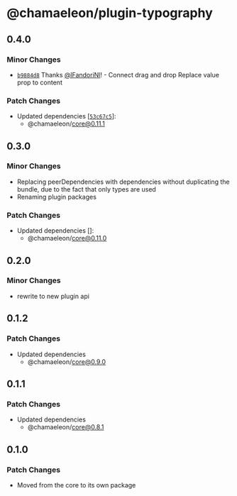 # @chamaeleon/plugin-typography

## 0.4.0

### Minor Changes

- [`b9884d8`](https://github.com/lFandoriNl/chamaeleon/commit/b9884d89e65e7f60f38f49881c9354784a9bc2d5) Thanks [@lFandoriNl](https://github.com/lFandoriNl)! - Connect drag and drop
  Replace value prop to content

### Patch Changes

- Updated dependencies [[`53c67c5`](https://github.com/lFandoriNl/chamaeleon/commit/53c67c58095a9b0d4c364332e6a06a55048414b4)]:
  - @chamaeleon/core@0.11.1

## 0.3.0

### Minor Changes

- Replacing peerDependencies with dependencies without duplicating the bundle, due to the fact that only types are used
- Renaming plugin packages

### Patch Changes

- Updated dependencies []:
  - @chamaeleon/core@0.11.0

## 0.2.0

### Minor Changes

- rewrite to new plugin api

## 0.1.2

### Patch Changes

- Updated dependencies
  - @chamaeleon/core@0.9.0

## 0.1.1

### Patch Changes

- Updated dependencies
  - @chamaeleon/core@0.8.1

## 0.1.0

### Patch Changes

- Moved from the core to its own package
